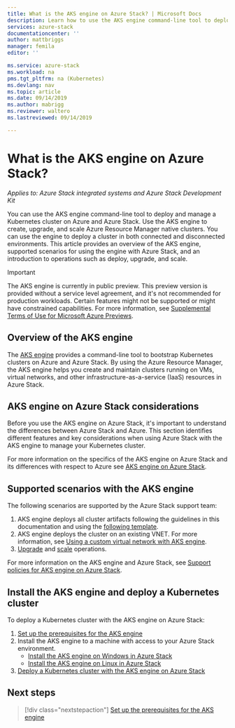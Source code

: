 ```yaml
---
title: What is the AKS engine on Azure Stack? | Microsoft Docs
description: Learn how to use the AKS engine command-line tool to deploy and manage a Kubernetes cluster on Azure and Azure Stack. 
services: azure-stack
documentationcenter: ''
author: mattbriggs
manager: femila
editor: ''

ms.service: azure-stack
ms.workload: na
pms.tgt_pltfrm: na (Kubernetes)
ms.devlang: nav
ms.topic: article
ms.date: 09/14/2019
ms.author: mabrigg
ms.reviewer: waltero
ms.lastreviewed: 09/14/2019

---
```


# What is the AKS engine on Azure Stack?

*Applies to: Azure Stack integrated systems and Azure Stack Development Kit*

You can use the AKS engine command-line tool to deploy and manage a Kubernetes cluster on Azure and Azure Stack. Use the AKS engine to create, upgrade, and scale Azure Resource Manager native clusters. You can use the engine to deploy a cluster in both connected and disconnected environments. This article provides an overview of the AKS engine, supported scenarios for using the engine with Azure Stack, and an introduction to operations such as deploy, upgrade, and scale.

> [!IMPORTANT]
> The AKS engine is currently in public preview.
> This preview version is provided without a service level agreement, and it's not recommended for production workloads. Certain features might not be supported or might have constrained capabilities. 
> For more information, see [Supplemental Terms of Use for Microsoft Azure Previews](https://azure.microsoft.com/support/legal/preview-supplemental-terms/).

## Overview of the AKS engine

The [AKS engine](https://github.com/Azure/aks-engine) provides a command-line tool to bootstrap Kubernetes clusters on Azure and Azure Stack. By using the Azure Resource Manager, the AKS engine helps you create and maintain clusters running on VMs, virtual networks, and other infrastructure-as-a-service (IaaS) resources in Azure Stack.

## AKS engine on Azure Stack considerations

Before you use the AKS engine on Azure Stack, it's important to understand the differences between Azure Stack and Azure. This section identifies different features and key considerations when using Azure Stack with the AKS engine to manage your Kubernetes cluster.

For more information on the specifics of the AKS engine on Azure Stack and its differences with respect to Azure see [AKS engine on Azure Stack](https://github.com/Azure/aks-engine/blob/master/docs/topics/azure-stack.md).

## Supported scenarios with the AKS engine

The following scenarios are supported by the Azure Stack support team:

1.  AKS engine deploys all cluster artifacts following the guidelines in this documentation and using the [following template](https://github.com/Azure/aks-engine/tree/master/examples/azure-stack).
2.  AKS engine deploys the cluster on an existing VNET. For more information, see [Using a custom virtual network with AKS engine](https://github.com/Azure/aks-engine/blob/master/docs/tutorials/custom-vnet.md).
3.  [Upgrade](azure-stack-kubernetes-aks-engine-upgrade.md) and [scale](azure-stack-kubernetes-aks-engine-scale.md) operations.

For more information on the AKS engine and Azure Stack, see [Support policies for AKS engine on Azure Stack](azure-stack-kubernetes-aks-engine-support.md).

## Install the AKS engine and deploy a Kubernetes cluster

To deploy a Kubernetes cluster with the AKS engine on Azure Stack:

1. [Set up the prerequisites for the AKS engine](azure-stack-kubernetes-aks-engine-set-up.md)
2. Install the AKS engine to a machine with access to your Azure Stack environment.
     - [Install the AKS engine on Windows in Azure Stack](azure-stack-kubernetes-aks-engine-deploy-windows.md)
     - [Install the AKS engine on Linux in Azure Stack](azure-stack-kubernetes-aks-engine-deploy-linux.md)
3. [Deploy a Kubernetes cluster with the AKS engine on Azure Stack](azure-stack-kubernetes-aks-engine-deploy-cluster.md)

## Next steps

> [!div class="nextstepaction"]
> [Set up the prerequisites for the AKS engine](azure-stack-kubernetes-aks-engine-set-up.md)